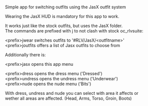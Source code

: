 Simple app for switching outfits using the JasX outfit system  

Wearing the JasX HUD is mandatory for this app to work.  

It works just like the stock outfits, but uses the JasX folder.  
The commands are prefixed with j to not clash with stock oc_rlvsuite:  

\<prefix\>jwear <outfitname>     switches outfits to '#RLV/JasX/\<outfitname\>'  
\<prefix\>joutfits               offers a list of Jasx outfits to choose from  

Additionally there is:  

\<prefix\>jasx                   opens this app menu  

\<prefix\>dress                  opens the dress menu ('Dressed')  
\<prefix\>undress                opens the undress menu ('Underwear')  
\<prefix\>nude                   opens the nude menu ('Bits')  

With dress, undress and nude you can select with area it affects or  
wether all areas are affected. (Head, Arms, Torso, Groin, Boots)  
